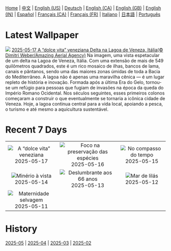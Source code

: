 [Home](../README.md) | [中文](zh-CN.md) | [English (US)](en-US.md) | [Deutsch](de-DE.md) | [English (CA)](en-CA.md) | [English (GB)](en-GB.md) | [English (IN)](en-IN.md) | [Español](es-ES.md) | [Français (CA)](fr-CA.md) | [Français (FR)](fr-FR.md) | [Italiano](it-IT.md) | [日本語](ja-JP.md) | [Português](pt-BR.md)

# Latest Wallpaper
![](https://www.bing.com/th?id=OHR.VeniceLagoon_PT-BR8587771940_UHD.jpg)
[2025-05-17 A “dolce vita” veneziana Delta na Lagoa de Veneza, Itália(© Dimitri Weber/Amazing Aerial Agency)](https://www.bing.com/th?id=OHR.VeniceLagoon_PT-BR8587771940_UHD.jpg)
Na imagem, uma vista espetacular de um delta na Lagoa de Veneza, Itália. Com uma extensão de mais de 549 quilômetros quadrados, este é um rico mosaico de ilhas, bancos de lama, canais e pântanos, sendo uma das maiores zonas úmidas de toda a Bacia do Mediterrâneo. A lagoa não é apenas uma maravilha cênica — é um lugar repleto de história e inovação. Formada após a última Era do Gelo, tornou-se um refúgio para pessoas que fugiam de invasões na época da queda do Império Romano Ocidental. Nos séculos seguintes, esses primeiros colonos começaram a construir o que eventualmente se tornaria a icônica cidade de Veneza. Hoje, a lagoa continua central para a vida local, apoiando a pesca, o turismo e até mesmo a aquicultura sustentável.

# Recent 7 Days
|  |  |  |
|:---:|:---:|:---:|
| ![](https://www.bing.com/th?id=OHR.VeniceLagoon_PT-BR8587771940_400x240.jpg "A “dolce vita” veneziana") 2025-05-17 | ![](https://www.bing.com/th?id=OHR.GreenMacaw_PT-BR8455225327_400x240.jpg "Foco na preservação das espécies") 2025-05-16 | ![](https://www.bing.com/th?id=OHR.LondonParliament_PT-BR5394020420_400x240.jpg "No compasso do tempo") 2025-05-15 |
| ![](https://www.bing.com/th?id=OHR.SardiniaFlavia_PT-BR4719192725_400x240.jpg "Minério à vista") 2025-05-14 | ![](https://www.bing.com/th?id=OHR.TorresChile_PT-BR4534692189_400x240.jpg "Deslumbrante aos 66 anos") 2025-05-13 | ![](https://www.bing.com/th?id=OHR.IrisGarden_PT-BR4328394964_400x240.jpg "Mar de lilás") 2025-05-12 |
| ![](https://www.bing.com/th?id=OHR.LeopardMother_PT-BR3379909644_400x240.jpg "Maternidade selvagem") 2025-05-11 |  |  |

# History
[2025-05](../archives/wallpaper/pt-BR/w_2025_05.md) | [2025-04](../archives/wallpaper/pt-BR/w_2025_04.md) | [2025-03](../archives/wallpaper/pt-BR/w_2025_03.md) | [2025-02](../archives/wallpaper/pt-BR/w_2025_02.md)

